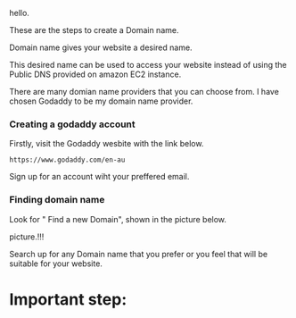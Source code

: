 hello. 

These are the steps to create a Domain name. 

Domain name gives your website a desired name.

This desired name can be used to access your website instead of using the Public DNS
provided on amazon EC2 instance.

There are many domian name providers that you can choose from.
I have chosen Godaddy to be my domain name provider.

### Creating a godaddy account

Firstly, visit the Godaddy wesbite with the link below.
```
https://www.godaddy.com/en-au
```
Sign up for an account wiht your preffered email.

### Finding domain name 

Look for " Find a new Domain", shown in the picture below.

picture.!!!

Search up for any Domain name that you prefer or you feel that will be suitable for your website. 

# Important step:


